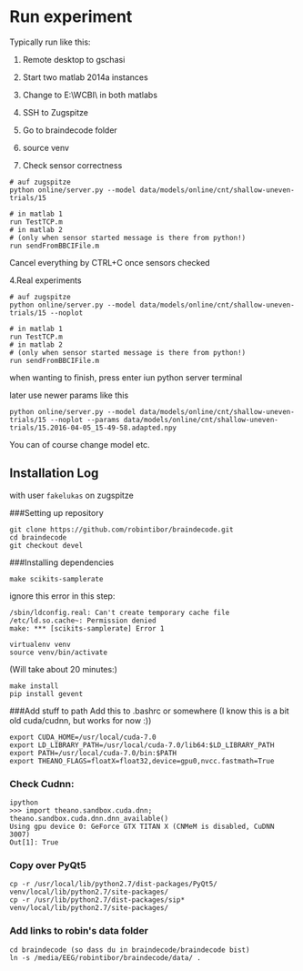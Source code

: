 # Run experiment

Typically run like this:

1. Remote desktop to gschasi
  1. Start two matlab 2014a instances
  2. Change to E:\WCBI\ in both matlabs
2. SSH to Zugspitze
  1. Go to braindecode folder
  2. source venv

3. Check sensor correctness
```
# auf zugspitze
python online/server.py --model data/models/online/cnt/shallow-uneven-trials/15
```
```
# in matlab 1
run TestTCP.m
# in matlab 2
# (only when sensor started message is there from python!)
run sendFromBBCIFile.m
```
Cancel everything by CTRL+C once sensors checked

4.Real experiments
```
# auf zugspitze
python online/server.py --model data/models/online/cnt/shallow-uneven-trials/15 --noplot
```
```
# in matlab 1
run TestTCP.m
# in matlab 2
# (only when sensor started message is there from python!)
run sendFromBBCIFile.m
```

when wanting to finish, press enter iun python server terminal

later use newer params like this
```
python online/server.py --model data/models/online/cnt/shallow-uneven-trials/15 --noplot --params data/models/online/cnt/shallow-uneven-trials/15.2016-04-05_15-49-58.adapted.npy
```

You can of course change model etc.

## Installation Log

with user `fakelukas` on zugspitze

###Setting up repository
```
git clone https://github.com/robintibor/braindecode.git
cd braindecode
git checkout devel
```

###Installing dependencies
```
make scikits-samplerate
```


ignore this error in this step:
```
/sbin/ldconfig.real: Can't create temporary cache file /etc/ld.so.cache~: Permission denied
make: *** [scikits-samplerate] Error 1
```

```
virtualenv venv
source venv/bin/activate
```
(Will take about 20 minutes:)
```
make install
pip install gevent
```

###Add stuff to path
Add this to .bashrc or somewhere
(I know this is a bit old cuda/cudnn, but works for now :))
```
export CUDA_HOME=/usr/local/cuda-7.0
export LD_LIBRARY_PATH=/usr/local/cuda-7.0/lib64:$LD_LIBRARY_PATH
export PATH=/usr/local/cuda-7.0/bin:$PATH
export THEANO_FLAGS=floatX=float32,device=gpu0,nvcc.fastmath=True
```

### Check Cudnn:
```
ipython
>>> import theano.sandbox.cuda.dnn; theano.sandbox.cuda.dnn.dnn_available()
Using gpu device 0: GeForce GTX TITAN X (CNMeM is disabled, CuDNN 3007)
Out[1]: True
```

### Copy over PyQt5
```
cp -r /usr/local/lib/python2.7/dist-packages/PyQt5/ venv/local/lib/python2.7/site-packages/
cp -r /usr/lib/python2.7/dist-packages/sip* venv/local/lib/python2.7/site-packages/
```

### Add links to robin's data folder
```
cd braindecode (so dass du in braindecode/braindecode bist)
ln -s /media/EEG/robintibor/braindecode/data/ .
```
